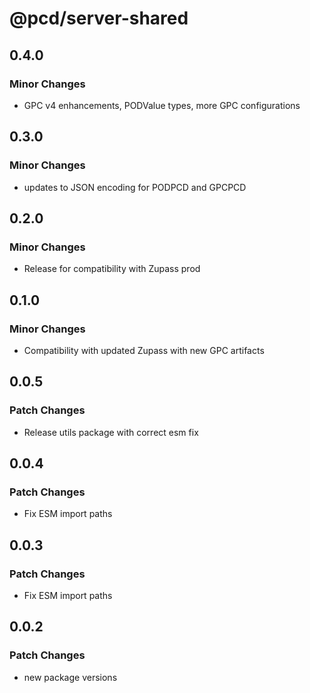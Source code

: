 # @pcd/server-shared

## 0.4.0

### Minor Changes

- GPC v4 enhancements, PODValue types, more GPC configurations

## 0.3.0

### Minor Changes

- updates to JSON encoding for PODPCD and GPCPCD

## 0.2.0

### Minor Changes

- Release for compatibility with Zupass prod

## 0.1.0

### Minor Changes

- Compatibility with updated Zupass with new GPC artifacts

## 0.0.5

### Patch Changes

- Release utils package with correct esm fix

## 0.0.4

### Patch Changes

- Fix ESM import paths

## 0.0.3

### Patch Changes

- Fix ESM import paths

## 0.0.2

### Patch Changes

- new package versions
